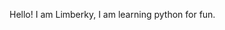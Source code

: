Hello! I am Limberky, I am learning python for fun.

<!---
limberky/limberky is a ✨ special ✨ repository because its `README.md` (this file) appears on your GitHub profile.
You can click the Preview link to take a look at your changes.
--->
